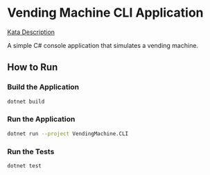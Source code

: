 # Vending Machine CLI Application

[Kata Description](./KataDescription.md)

A simple C# console application that simulates a vending machine.

## How to Run

### Build the Application

```bash
dotnet build
```

### Run the Application

```bash
dotnet run --project VendingMachine.CLI
```

### Run the Tests

```bash
dotnet test
```
